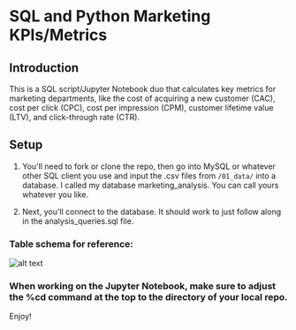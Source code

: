 # SQL and Python Marketing KPIs/Metrics

## Introduction
This is a SQL script/Jupyter Notebook duo that calculates key metrics for marketing departments, like the cost of acquiring a new customer (CAC), cost per click (CPC), cost per impression (CPM), customer lifetime value (LTV), and click-through rate (CTR).

## Setup

1. You'll need to fork or clone the repo, then go into MySQL or whatever other SQL client you use and input the .csv files from `/01_data/` into a database. I called my database marketing_analysis. You can call yours whatever you like.

2. Next, you'll connect to the database. It should work to just follow along in the analysis_queries.sql file.

### Table schema for reference:
![alt text](C:\Users\riley\Documents\Coding\marketing_analyst_practice\marketing_data_analysis\03_images\tableschemma.png "Table Schema")

### When working on the Jupyter Notebook, make sure to adjust the %cd command at the top to the directory of your local repo.

Enjoy!
